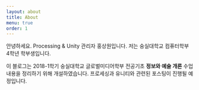 ```yaml
---
layout: about
title: About
menu: true
order: 1
---
```


안녕하세요. Processing & Unity 관리자 홍상원입니다. 저는 숭실대학교 컴퓨터학부 4학년 학부생입니다.

이 블로그는 2018-1학기 숭실대학교 글로벌미디어학부 전공기초 __정보와 예술 개론__ 수업 내용을 정리하기 위해 개설하였습니다. 프로세싱과 유니티와 관련된 포스팅이 진행될 예정입니다.
